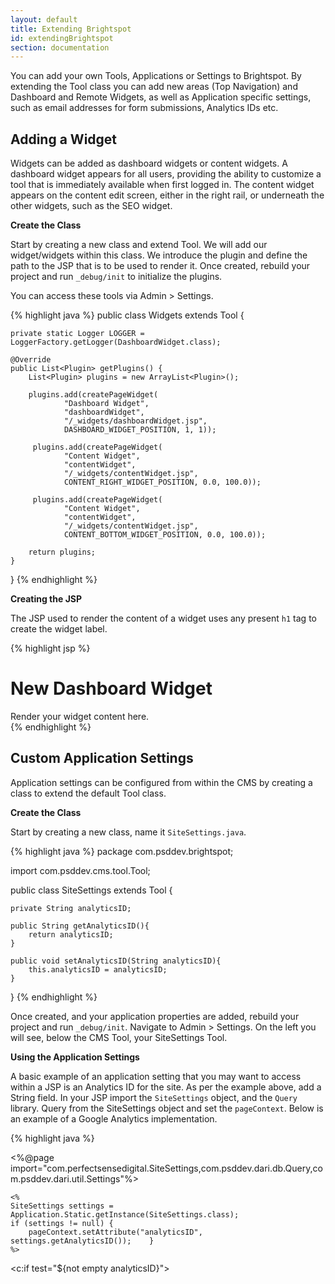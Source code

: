 ```yaml
---
layout: default
title: Extending Brightspot
id: extendingBrightspot
section: documentation
---
```


<div markdown="1" class="span12">

You can add your own Tools, Applications or Settings to Brightspot. By extending the Tool class you can add new areas (Top Navigation) and Dashboard and Remote Widgets, as well as Application specific settings, such as email addresses for form submissions, Analytics IDs etc.


## Adding a Widget

Widgets can be added as dashboard widgets or content widgets. A dashboard widget appears for all users, providing the ability to customize a tool that is immediately available when first logged in. The content widget appears on the content edit screen, either in the right rail, or underneath the other widgets, such as the SEO widget.

**Create the Class**

Start by creating a new class and extend Tool. We will add our widget/widgets within this class. We introduce the plugin and define the path to the JSP that is to be used to render it. Once created, rebuild your project and run `_debug/init` to initialize the plugins.

You can access these tools via Admin > Settings.

<div class="highlight">{% highlight java %}
public class Widgets extends Tool {

	private static Logger LOGGER = LoggerFactory.getLogger(DashboardWidget.class);
	
    @Override
    public List<Plugin> getPlugins() {
        List<Plugin> plugins = new ArrayList<Plugin>();

        plugins.add(createPageWidget(
                "Dashboard Widget",
                "dashboardWidget",
                "/_widgets/dashboardWidget.jsp",
                DASHBOARD_WIDGET_POSITION, 1, 1));
                
         plugins.add(createPageWidget(
                "Content Widget",
                "contentWidget",
                "/_widgets/contentWidget.jsp",
                CONTENT_RIGHT_WIDGET_POSITION, 0.0, 100.0));
                
         plugins.add(createPageWidget(
                "Content Widget",
                "contentWidget",
                "/_widgets/contentWidget.jsp",
                CONTENT_BOTTOM_WIDGET_POSITION, 0.0, 100.0));

        return plugins;
    }

}
{% endhighlight %}</div>

<a id="editor-widget"></a> 
**Creating the JSP**

The JSP used to render the content of a widget uses any present `h1` tag to create the widget label.

<div class="highlight">{% highlight jsp %}
<div class="widget">
<h1>New Dashboard Widget</h1>
Render your widget content here.
</div>
{% endhighlight %}</div>
	

## Custom Application Settings

Application settings can be configured from within the CMS by creating a class to extend the default Tool class.

**Create the Class**

Start by creating a new class, name it `SiteSettings.java`.

<div class="highlight">{% highlight java %}
package com.psddev.brightspot;

import com.psddev.cms.tool.Tool;

public class SiteSettings extends Tool {

    private String analyticsID;

    public String getAnalyticsID(){
        return analyticsID;
    }
    
    public void setAnalyticsID(String analyticsID){
        this.analyticsID = analyticsID;
    }

}
{% endhighlight %}</div>

Once created, and your application properties are added, rebuild your project and run `_debug/init`. Navigate to Admin > Settings. On the left you will see, below the CMS Tool, your SiteSettings Tool.


**Using the Application Settings**

A basic example of an application setting that you may want to access within a JSP is an Analytics ID for the site. As per the example above, add a String field. In your JSP import the `SiteSettings` object, and the `Query` library. Query from the SiteSettings object and set the `pageContext`. Below is an example of a Google Analytics implementation.


<div class="highlight">{% highlight java %}

<%@page import="com.perfectsensedigital.SiteSettings,com.psddev.dari.db.Query,com.psddev.dari.util.Settings"%>

    <%
    SiteSettings settings = Application.Static.getInstance(SiteSettings.class);
    if (settings != null) {
        pageContext.setAttribute("analyticsID", settings.getAnalyticsID());    }
    %>
    
<c:if test="${not empty analyticsID}">
    <script type="text/javascript">

          var _gaq = _gaq || [];
          _gaq.push(['_setAccount', '${analyticsID}']);
          _gaq.push(['_trackPageview']);

          (function() {
            var ga = document.createElement('script'); ga.type = 'text/javascript'; ga.async = true;
            ga.src = ('https:' == document.location.protocol ? 'https://ssl' : 'http://www') + '.google-analytics.com/ga.js';
            var s = document.getElementsByTagName('script')[0]; s.parentNode.insertBefore(ga, s);
          })();

     </script>
</c:if>

{% endhighlight %}</div>

<a id="menu-widget"></a>

## Adding a Tab or Menu Item

**Adding a new Main Tab (Area)**

To add a new Tab to the navigation within the CMS, simply add an `Area`. This can be placed in an existing class that extends Tool.

<div class="highlight">{% highlight java %}

Area testArea = createArea("Test Area", "demo.Area", null, "/url-goes-here");
introducePlugin(testArea);

{% endhighlight %}</div>

**Adding an Item to the Admin Drop-Down**

<div class="highlight">{% highlight java %}

@Override
public void initialize(Logger LOGGER) throws Exception {
        
    Area adminArea = null;
    for (Area area : findTopAreas()) {
        if (area.getInternalName().equals("admin")) {
            adminArea = area;
        }
    }

    if (!ObjectUtils.isBlank(adminArea)) {
        introducePlugin(createArea("New Nav Item", "navItem", adminArea, "path/to/file.jsp"));
    }

} 
{% endhighlight %}</div>


**Create new CMS pages**

Often when creating new tools within the CMS, you want to inherit the header / footer and other elements common to the CMS Tool when you create a custom page. This can be achieved by using `wp.writeHeader`, as the example below shows:


<div class="highlight">{% highlight java %}
<% ToolPageContext wp=new ToolPageContext(pageContext); %>
<% wp.writeHeader(); %>

<% wp.writeFooter(); %>
{% endhighlight %}</div>